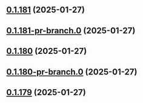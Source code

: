## [0.1.181](https://github.com/latha-414/AWS-CICD-web-app/compare/v0.1.181-pr-branch.0...v0.1.181) (2025-01-27)



## [0.1.181-pr-branch.0](https://github.com/latha-414/AWS-CICD-web-app/compare/v0.1.180...v0.1.181-pr-branch.0) (2025-01-27)



## [0.1.180](https://github.com/latha-414/AWS-CICD-web-app/compare/v0.1.180-pr-branch.0...v0.1.180) (2025-01-27)



## [0.1.180-pr-branch.0](https://github.com/latha-414/AWS-CICD-web-app/compare/v0.1.179...v0.1.180-pr-branch.0) (2025-01-27)



## [0.1.179](https://github.com/latha-414/AWS-CICD-web-app/compare/v0.1.179-pr-branch.0...v0.1.179) (2025-01-27)



